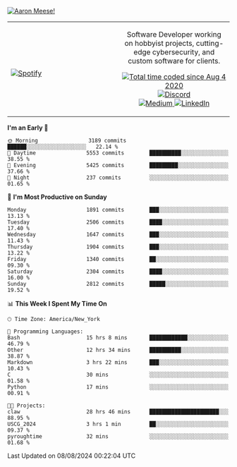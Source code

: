 [![Aaron Meese!](https://user-images.githubusercontent.com/17814535/88975338-a2aabf00-d27f-11ea-963f-8a19608716b4.png)](https://github.com/ajmeese7/readme-ascii "README ASCII")

<!-- Modified from project here: https://github.com/novatorem/novatorem -->
<table width="100%">
  <tr>
  <td width="50%">

&nbsp; <br> [![Spotify](https://ajmeese7.vercel.app/api/spotify)](https://open.spotify.com/user/ajmeese)

  </td>
  <td width="50%">
    <p align="center">
    Software Developer working on hobbyist projects, cutting-edge cybersecurity, and custom software for clients.
    </p>
    <p align="center">
      <a href="https://wakatime.com/@f726891d-3b02-46cd-9b60-e8c59f9e2b14">
        <img src="https://wakatime.com/badge/user/f726891d-3b02-46cd-9b60-e8c59f9e2b14.svg" alt="Total time coded since Aug 4 2020" title="WakaTime" />
      </a>
      <a href="http://link.aaronmeese.com/discord">
        <img src="https://img.shields.io/badge/discord-ajmeese7%234835-369?style=flat-square&logo=discord&logoColor=white&color=purple" alt="Discord" title="Discord">
      </a>
      <br />
      <a href="https://link.aaronmeese.com/medium">
        <img src="https://img.shields.io/badge/medium-ajmeese7-1DB954?style=flat-square&logo=medium&logoColor=white" alt="Medium" title="Medium">
      </a>
      <a href="https://link.aaronmeese.com/linkedin">
        <img src="https://img.shields.io/badge/linkedIn-aaronmeese-1DB954?style=flat-square&logo=linkedin&logoColor=white&color=blue" alt="LinkedIn" title="LinkedIn">
      </a>
    </p>
  </td>

</table>

[//]: <> (The `&nbsp;` is to have Aphelion take up more space)

<!--START_SECTION:waka-->
**I'm an Early 🐤** 

```text
🌞 Morning                3189 commits        ██████░░░░░░░░░░░░░░░░░░░   22.14 % 
🌆 Daytime                5553 commits        ██████████░░░░░░░░░░░░░░░   38.55 % 
🌃 Evening                5425 commits        █████████░░░░░░░░░░░░░░░░   37.66 % 
🌙 Night                  237 commits         ░░░░░░░░░░░░░░░░░░░░░░░░░   01.65 % 
```
📅 **I'm Most Productive on Sunday** 

```text
Monday                   1891 commits        ███░░░░░░░░░░░░░░░░░░░░░░   13.13 % 
Tuesday                  2506 commits        ████░░░░░░░░░░░░░░░░░░░░░   17.40 % 
Wednesday                1647 commits        ███░░░░░░░░░░░░░░░░░░░░░░   11.43 % 
Thursday                 1904 commits        ███░░░░░░░░░░░░░░░░░░░░░░   13.22 % 
Friday                   1340 commits        ██░░░░░░░░░░░░░░░░░░░░░░░   09.30 % 
Saturday                 2304 commits        ████░░░░░░░░░░░░░░░░░░░░░   16.00 % 
Sunday                   2812 commits        █████░░░░░░░░░░░░░░░░░░░░   19.52 % 
```


📊 **This Week I Spent My Time On** 

```text
🕑︎ Time Zone: America/New_York

💬 Programming Languages: 
Bash                     15 hrs 8 mins       ████████████░░░░░░░░░░░░░   46.79 % 
Other                    12 hrs 34 mins      ██████████░░░░░░░░░░░░░░░   38.87 % 
Markdown                 3 hrs 22 mins       ███░░░░░░░░░░░░░░░░░░░░░░   10.43 % 
C                        30 mins             ░░░░░░░░░░░░░░░░░░░░░░░░░   01.58 % 
Python                   17 mins             ░░░░░░░░░░░░░░░░░░░░░░░░░   00.91 % 

🐱‍💻 Projects: 
claw                     28 hrs 46 mins      ██████████████████████░░░   88.95 % 
USCG_2024                3 hrs 1 min         ██░░░░░░░░░░░░░░░░░░░░░░░   09.37 % 
pyroughtime              32 mins             ░░░░░░░░░░░░░░░░░░░░░░░░░   01.68 % 
```


 Last Updated on 08/08/2024 00:22:04 UTC
<!--END_SECTION:waka-->
